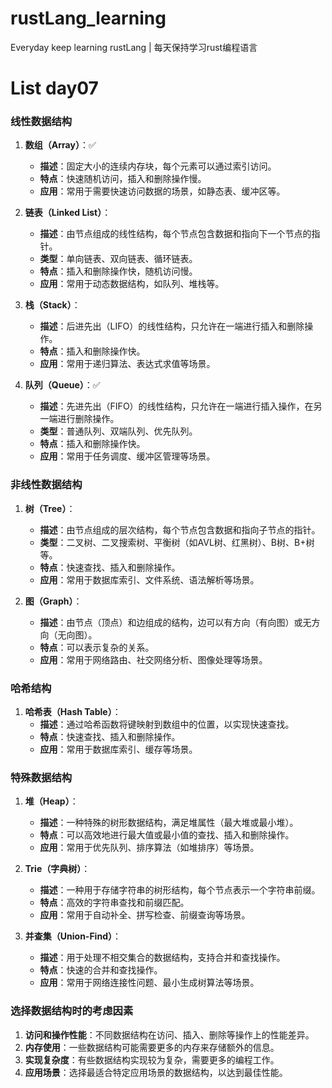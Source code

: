 # rustLang_learning
Everyday keep learning rustLang   |    每天保持学习rust编程语言



# List day07

### 线性数据结构

1. **数组（Array）**：✅
   - **描述**：固定大小的连续内存块，每个元素可以通过索引访问。
   - **特点**：快速随机访问，插入和删除操作慢。
   - **应用**：常用于需要快速访问数据的场景，如静态表、缓冲区等。

2. **链表（Linked List）**：
   - **描述**：由节点组成的线性结构，每个节点包含数据和指向下一个节点的指针。
   - **类型**：单向链表、双向链表、循环链表。
   - **特点**：插入和删除操作快，随机访问慢。
   - **应用**：常用于动态数据结构，如队列、堆栈等。

3. **栈（Stack）**：
   - **描述**：后进先出（LIFO）的线性结构，只允许在一端进行插入和删除操作。
   - **特点**：插入和删除操作快。
   - **应用**：常用于递归算法、表达式求值等场景。

4. **队列（Queue）**：✅
   - **描述**：先进先出（FIFO）的线性结构，只允许在一端进行插入操作，在另一端进行删除操作。
   - **类型**：普通队列、双端队列、优先队列。
   - **特点**：插入和删除操作快。
   - **应用**：常用于任务调度、缓冲区管理等场景。

### 非线性数据结构

1. **树（Tree）**：
   - **描述**：由节点组成的层次结构，每个节点包含数据和指向子节点的指针。
   - **类型**：二叉树、二叉搜索树、平衡树（如AVL树、红黑树）、B树、B+树等。
   - **特点**：快速查找、插入和删除操作。
   - **应用**：常用于数据库索引、文件系统、语法解析等场景。

2. **图（Graph）**：
   - **描述**：由节点（顶点）和边组成的结构，边可以有方向（有向图）或无方向（无向图）。
   - **特点**：可以表示复杂的关系。
   - **应用**：常用于网络路由、社交网络分析、图像处理等场景。

### 哈希结构

1. **哈希表（Hash Table）**：
   - **描述**：通过哈希函数将键映射到数组中的位置，以实现快速查找。
   - **特点**：快速查找、插入和删除操作。
   - **应用**：常用于数据库索引、缓存等场景。

### 特殊数据结构

1. **堆（Heap）**：
   - **描述**：一种特殊的树形数据结构，满足堆属性（最大堆或最小堆）。
   - **特点**：可以高效地进行最大值或最小值的查找、插入和删除操作。
   - **应用**：常用于优先队列、排序算法（如堆排序）等场景。

2. **Trie（字典树）**：
   - **描述**：一种用于存储字符串的树形结构，每个节点表示一个字符串前缀。
   - **特点**：高效的字符串查找和前缀匹配。
   - **应用**：常用于自动补全、拼写检查、前缀查询等场景。

3. **并查集（Union-Find）**：
   - **描述**：用于处理不相交集合的数据结构，支持合并和查找操作。
   - **特点**：快速的合并和查找操作。
   - **应用**：常用于网络连接性问题、最小生成树算法等场景。

### 选择数据结构时的考虑因素

1. **访问和操作性能**：不同数据结构在访问、插入、删除等操作上的性能差异。
2. **内存使用**：一些数据结构可能需要更多的内存来存储额外的信息。
3. **实现复杂度**：有些数据结构实现较为复杂，需要更多的编程工作。
4. **应用场景**：选择最适合特定应用场景的数据结构，以达到最佳性能。
